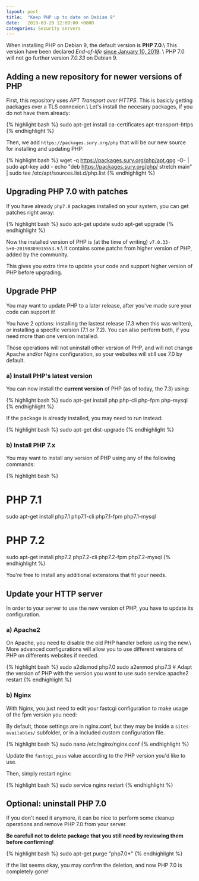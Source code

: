 ```yaml
---
layout: post
title:  "Keep PHP up to date on Debian 9"
date:   2019-03-20 12:00:00 +0000
categories: Security servers
---
```


When installing PHP on Debian 9, the default version is **PHP 7.0**.\\
This version have been declared *End-of-life* [since January 10, 2019][php-end-of-life]. \\
PHP 7.0 will not go further version *7.0.33* on Debian 9.

## Adding a new repository for newer versions of PHP

First, this repository uses *APT Transport over HTTPS*. This is basicly getting packages over a TLS connexion.\\
Let's install the necesary packages, if you do not have them already:

{% highlight bash %}
sudo apt-get install ca-certificates apt-transport-https 
{% endhighlight %}

Then, we add `https://packages.sury.org/php` that will be our new source for installing and updating PHP:

{% highlight bash %}
wget -q https://packages.sury.org/php/apt.gpg -O- | sudo apt-key add -
echo "deb https://packages.sury.org/php/ stretch main" | sudo tee /etc/apt/sources.list.d/php.list
{% endhighlight %}

## Upgrading PHP 7.0 with patches

If you have already `php7.0` packages installed on your system, you can get patches right away:

{% highlight bash %}
sudo apt-get update
sudo apt-get upgrade
{% endhighlight %}

Now the installed version of PHP is (at the time of writing) `v7.0.33-5+0~20190309015553.9`.\\
It contains some patchs from higher version of PHP, added by the community.

This gives you extra time to update your code and support higher version of PHP before upgrading.

## Upgrade PHP

You may want to update PHP to a later release, after you've made sure your code can support it!

You have 2 options: installing the lastest release (7.3 when this was written), or installing a specific version (7.1 or 7.2).
You can also perform both, if you need more than one version installed.

Those operations will not uninstall other version of PHP, and will not change Apache and/or Nginx configuration, so your websites will still use 7.0 by default.

### a) Install PHP's latest version

You can now install the **current version** of PHP (as of today, the 7.3) using:

{% highlight bash %}
sudo apt-get install php php-cli php-fpm php-mysql
{% endhighlight %}

If the package is already installed, you may need to run instead:

{% highlight bash %}
sudo apt-get dist-upgrade
{% endhighlight %}

### b) Install PHP 7.x

You may want to install any version of PHP using any of the following commands:

{% highlight bash %}
# PHP 7.1
sudo apt-get install php7.1 php7.1-cli php7.1-fpm php7.1-mysql

# PHP 7.2
sudo apt-get install php7.2 php7.2-cli php7.2-fpm php7.2-mysql
{% endhighlight %}

You're free to install any additional extensions that fit your needs.

## Update your HTTP server

In order to your server to use the new version of PHP, you have to update its configuration.

### a) Apache2

On Apache, you need to disable the old PHP handler before using the new.\\
More advanced configurations will allow you to use different versions of PHP on differents websites if needed.

{% highlight bash %}
sudo a2dismod php7.0
sudo a2enmod php7.3 # Adapt the version of PHP with the version you want to use
sudo service apache2 restart
{% endhighlight %}

### b) Nginx

With Nginx, you just need to edit your fastcgi configuration to make usage of the fpm version you need:

By default, those settings are in nginx.conf, but they may be inside a `sites-availables/` subfolder, or in a included custom configuration file.

{% highlight bash %}
sudo nano /etc/nginx/nginx.conf
{% endhighlight %}

Update the `fastcgi_pass` value according to the PHP version you'd like to use.

Then, simply restart nginx:

{% highlight bash %}
sudo service nginx restart
{% endhighlight %}

## Optional: uninstall PHP 7.0

If you don't need it anymore, it can be nice to perform some cleanup operations and remove PHP 7.0 from your server.

**Be carefull not to delete package that you still need by reviewing them before confirming!**

{% highlight bash %}
sudo apt-get purge "php7.0*"
{% endhighlight %}

If the list seems okay, you may confirm the deletion, and now PHP 7.0 is completely gone!

[php-end-of-life]: https://secure.php.net/supported-versions.php
